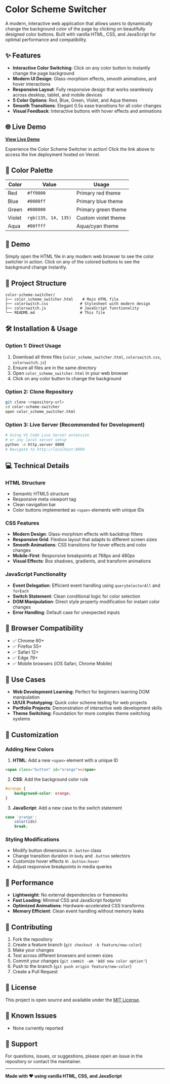 # Color Scheme Switcher

A modern, interactive web application that allows users to dynamically change the background color of the page by clicking on beautifully designed color buttons. Built with vanilla HTML, CSS, and JavaScript for optimal performance and compatibility.

## ✨ Features

- **Interactive Color Switching**: Click on any color button to instantly change the page background
- **Modern UI Design**: Glass-morphism effects, smooth animations, and hover interactions
- **Responsive Layout**: Fully responsive design that works seamlessly across desktop, tablet, and mobile devices
- **5 Color Options**: Red, Blue, Green, Violet, and Aqua themes
- **Smooth Transitions**: Elegant 0.5s ease transitions for all color changes
- **Visual Feedback**: Interactive buttons with hover effects and animations

## 🌐 Live Demo

**[View Live Demo](https://color-scheme-generator-black.vercel.app/)**

Experience the Color Scheme Switcher in action! Click the link above to access the live deployment hosted on Vercel.

## 🎨 Color Palette

| Color | Value | Usage |
|-------|-------|-------|
| Red | `#ff0000` | Primary red theme |
| Blue | `#0000ff` | Primary blue theme |
| Green | `#008000` | Primary green theme |
| Violet | `rgb(135, 14, 135)` | Custom violet theme |
| Aqua | `#00ffff` | Aqua/cyan theme |

## 🚀 Demo

Simply open the HTML file in any modern web browser to see the color switcher in action. Click on any of the colored buttons to see the background change instantly.

## 📁 Project Structure

```
color-scheme-switcher/
├── color_scheme_switcher.html    # Main HTML file
├── colorswitch.css              # Stylesheet with modern design
├── colorswitch.js               # JavaScript functionality
└── README.md                    # This file
```

## 🛠️ Installation & Usage

### Option 1: Direct Usage
1. Download all three files (`color_scheme_switcher.html`, `colorswitch.css`, `colorswitch.js`)
2. Ensure all files are in the same directory
3. Open `color_scheme_switcher.html` in your web browser
4. Click on any color button to change the background

### Option 2: Clone Repository
```bash
git clone <repository-url>
cd color-scheme-switcher
open color_scheme_switcher.html
```

### Option 3: Live Server (Recommended for Development)
```bash
# Using VS Code Live Server extension
# or any local server setup
python -m http.server 8000
# Navigate to http://localhost:8000
```

## 💻 Technical Details

### HTML Structure
- Semantic HTML5 structure
- Responsive meta viewport tag
- Clean navigation bar
- Color buttons implemented as `<span>` elements with unique IDs

### CSS Features
- **Modern Design**: Glass-morphism effects with backdrop filters
- **Responsive Grid**: Flexbox layout that adapts to different screen sizes
- **Smooth Animations**: CSS transitions for hover effects and color changes
- **Mobile-First**: Responsive breakpoints at 768px and 480px
- **Visual Effects**: Box shadows, gradients, and transform animations

### JavaScript Functionality
- **Event Delegation**: Efficient event handling using `querySelectorAll` and `forEach`
- **Switch Statement**: Clean conditional logic for color selection
- **DOM Manipulation**: Direct style property modification for instant color changes
- **Error Handling**: Default case for unexpected inputs

## 📱 Browser Compatibility

- ✅ Chrome 60+
- ✅ Firefox 55+
- ✅ Safari 12+
- ✅ Edge 79+
- ✅ Mobile browsers (iOS Safari, Chrome Mobile)

## 🎯 Use Cases

- **Web Development Learning**: Perfect for beginners learning DOM manipulation
- **UI/UX Prototyping**: Quick color scheme testing for web projects
- **Portfolio Projects**: Demonstration of interactive web development skills
- **Theme Switching**: Foundation for more complex theme switching systems

## 🔧 Customization

### Adding New Colors
1. **HTML**: Add a new `<span>` element with a unique ID
```html
<span class="button" id="orange"></span>
```

2. **CSS**: Add the background color rule
```css
#orange {
    background-color: orange;
}
```

3. **JavaScript**: Add a new case to the switch statement
```javascript
case 'orange':
    color(ids)
    break;
```

### Styling Modifications
- Modify button dimensions in `.button` class
- Change transition duration in `body` and `.button` selectors
- Customize hover effects in `.button:hover`
- Adjust responsive breakpoints in media queries

## 🚀 Performance

- **Lightweight**: No external dependencies or frameworks
- **Fast Loading**: Minimal CSS and JavaScript footprint
- **Optimized Animations**: Hardware-accelerated CSS transforms
- **Memory Efficient**: Clean event handling without memory leaks

## 🤝 Contributing

1. Fork the repository
2. Create a feature branch (`git checkout -b feature/new-color`)
3. Make your changes
4. Test across different browsers and screen sizes
5. Commit your changes (`git commit -am 'Add new color option'`)
6. Push to the branch (`git push origin feature/new-color`)
7. Create a Pull Request

## 📝 License

This project is open source and available under the [MIT License](LICENSE).

## 🐛 Known Issues

- None currently reported

## 📧 Support

For questions, issues, or suggestions, please open an issue in the repository or contact the maintainer.

---

**Made with ❤️ using vanilla HTML, CSS, and JavaScript**
